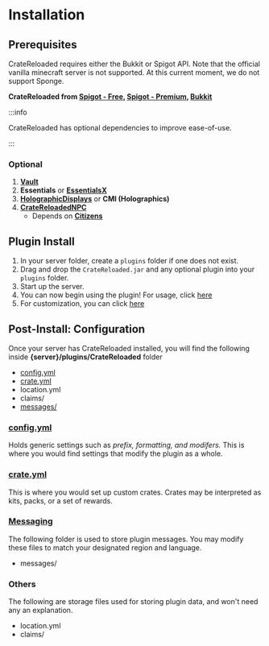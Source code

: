 # Installation

## Prerequisites

CrateReloaded requires either the Bukkit or Spigot API. Note that the official vanilla minecraft server is not supported.
At this current moment, we do not support Sponge.

**CrateReloaded from [Spigot - Free](https://www.spigotmc.org/resources/mystery-crate-crate-reloaded.861/), 
[Spigot - Premium](https://www.spigotmc.org/resources/.3663/),
[Bukkit](http://dev.bukkit.org/bukkit-plugins/crate-reloaded/)**

:::info

CrateReloaded has optional dependencies to improve ease-of-use.

:::

### Optional

1. [**Vault**](https://www.spigotmc.org/resources/vault.34315/)
2. **Essentials** or [**EssentialsX**](https://www.spigotmc.org/resources/essentialsx.9089/)
3. [**HolographicDisplays**](https://dev.bukkit.org/projects/holographic-displays) or **CMI (Holographics)**
4. [**CrateReloadedNPC**](https://www.spigotmc.org/resources/.60992/)
   * Depends on [**Citizens**](https://www.spigotmc.org/resources/citizens.13811/)

## Plugin Install

1. In your server folder, create a `plugins` folder if one does not exist.
2. Drag and drop the `CrateReloaded.jar` and any optional plugin into your `plugins` folder.
3. Start up the server.
4. You can now begin using the plugin! For usage, click [here](first-time-usage)
5. For customization, you can click [here](config/general)

## Post-Install: Configuration

Once your server has CrateReloaded installed, you will find the following inside
**{server}/plugins/CrateReloaded** folder

* [config.yml](config/config.md)
* [crate.yml](config/crate.md)
* location.yml
* claims/
* [messages/](config/translating.md)

### [config.yml](config/config.md)

Holds generic settings such as *prefix, formatting, and modifers.* This is where you would
find settings that modify the plugin as a whole.

### [crate.yml](config/crate.md)

This is where you would set up custom crates. Crates may be interpreted as kits, packs, or
a set of rewards.

### [Messaging](config/translating.md)

The following folder is used to store plugin messages. You may modify these files to match your
designated region and language.

* messages/

### Others

The following are storage files used for storing plugin data, and won't need any an explanation.

* location.yml
* claims/
